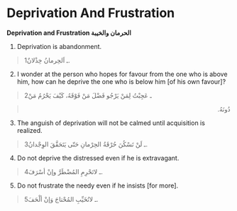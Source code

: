 Deprivation And Frustration
===========================

**Deprivation and Frustration الحرمان والخيبة**

1. Deprivation is abandonment.

> 1ـ اَلحِرمانُ خِذْلانٌ.

2. I wonder at the person who hopes for favour from the one who is above
him, how can he deprive the one who is below him [of his own favour]?

> 2ـ عَجِبْتُ لِمَنْ يَرْجُو فَضْلَ مَنْ فَوْقَهُ، كَيْفَ يَحْرُمُ مَنْ
<blockquote dir="rtl">
  <p>
دُونَهُ.
  </p>
</blockquote>

3. The anguish of deprivation will not be calmed until acquisition is
realized.

> 3ـ لَنْ تَسْكُنَ حُرْقَةُ الحِرْمانِ حَتّى يَتَحَقَّقَ الوِجْدانُ.

4. Do not deprive the distressed even if he is extravagant.

> 4ـ لاتَحْرِمِ المُضْطَرَّ وإنْ أسْرَفَ.

5. Do not frustrate the needy even if he insists [for more].

> 5ـ لاتُخَيِّبِ المُحْتاجَ وَإنْ ألْحَفَ.



